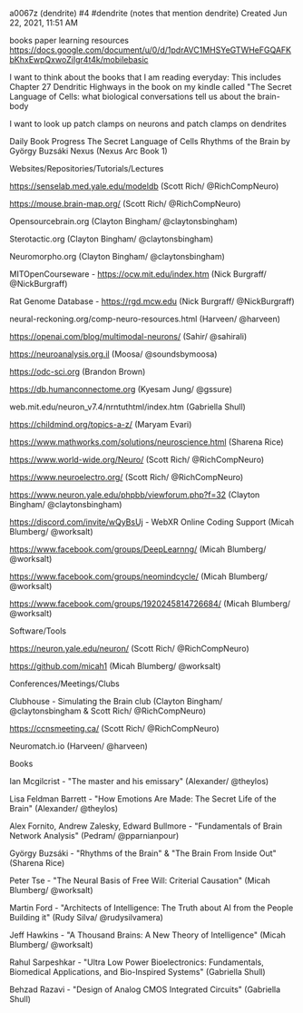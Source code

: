 a0067z
(dendrite) #4 #dendrite (notes that mention dendrite)
Created Jun 22, 2021, 11:51 AM

books paper learning resources
https://docs.google.com/document/u/0/d/1pdrAVC1MHSYeGTWHeFGQAFKbKhxEwpQxwoZiIgr4t4k/mobilebasic

I want to think about the books that I am reading everyday: This includes Chapter 27 Dendritic Highways in the book on my kindle called "The Secret Language of Cells: what biological conversations tell us about the brain-body

I want to look up patch clamps on neurons and patch clamps on dendrites

Daily Book Progress
The Secret Language of Cells
Rhythms of the Brain by György Buzsáki
Nexus (Nexus Arc Book 1) 

Websites/Repositories/Tutorials/Lectures

https://senselab.med.yale.edu/modeldb (Scott Rich/ @RichCompNeuro)

https://mouse.brain-map.org/ (Scott Rich/ @RichCompNeuro)

Opensourcebrain.org (Clayton Bingham/ @claytonsbingham)

Sterotactic.org (Clayton Bingham/ @claytonsbingham)

Neuromorpho.org (Clayton Bingham/ @claytonsbingham)

MITOpenCourseware - https://ocw.mit.edu/index.htm (Nick Burgraff/ @NickBurgraff)

Rat Genome Database - https://rgd.mcw.edu (Nick Burgraff/ @NickBurgraff)

neural-reckoning.org/comp-neuro-resources.html (Harveen/ @harveen)

https://openai.com/blog/multimodal-neurons/ (Sahir/ @sahirali)

https://neuroanalysis.org.il (Moosa/ @soundsbymoosa)

https://odc-sci.org (Brandon Brown)

https://db.humanconnectome.org (Kyesam Jung/ @gssure)

web.mit.edu/neuron_v7.4/nrntuthtml/index.htm (Gabriella Shull)

https://childmind.org/topics-a-z/ (Maryam Evari)

https://www.mathworks.com/solutions/neuroscience.html (Sharena Rice)

https://www.world-wide.org/Neuro/ (Scott Rich/ @RichCompNeuro)

https://www.neuroelectro.org/ (Scott Rich/ @RichCompNeuro)

https://www.neuron.yale.edu/phpbb/viewforum.php?f=32 (Clayton Bingham/ @claytonsbingham)

https://discord.com/invite/wQyBsUj - WebXR Online Coding Support (Micah Blumberg/ @worksalt)

https://www.facebook.com/groups/DeepLearnng/ (Micah Blumberg/ @worksalt)

https://www.facebook.com/groups/neomindcycle/ (Micah Blumberg/ @worksalt)

https://www.facebook.com/groups/1920245814726684/ (Micah Blumberg/ @worksalt)


Software/Tools

https://neuron.yale.edu/neuron/ (Scott Rich/ @RichCompNeuro)

https://github.com/micah1 (Micah Blumberg/ @worksalt)


Conferences/Meetings/Clubs

Clubhouse - Simulating the Brain club (Clayton Bingham/ @claytonsbingham & Scott Rich/ @RichCompNeuro)

https://ccnsmeeting.ca/ (Scott Rich/ @RichCompNeuro)

Neuromatch.io (Harveen/ @harveen)



Books

Ian Mcgilcrist - "The master and his emissary" (Alexander/ @theylos)

Lisa Feldman Barrett - "How Emotions Are Made: The Secret Life of the Brain" (Alexander/ @theylos)

Alex Fornito, Andrew Zalesky, Edward Bullmore - "Fundamentals of Brain Network Analysis" (Pedram/ @pparnianpour)

György Buzsáki - "Rhythms of the Brain" & "The Brain From Inside Out" (Sharena Rice)

Peter Tse - "The Neural Basis of Free Will: Criterial Causation" (Micah Blumberg/ @worksalt)

Martin Ford - "Architects of Intelligence: The Truth about AI from the People Building it" (Rudy Silva/ @rudysilvamera)

Jeff Hawkins - "A Thousand Brains: A New Theory of Intelligence" (Micah Blumberg/ @worksalt)

Rahul Sarpeshkar - "Ultra Low Power Bioelectronics: Fundamentals, Biomedical Applications, and Bio-Inspired Systems" (Gabriella Shull)

Behzad Razavi - "Design of Analog CMOS Integrated Circuits" (Gabriella Shull)
